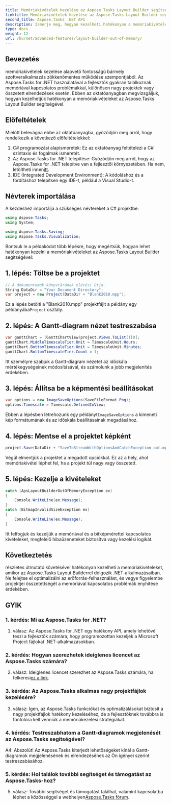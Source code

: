 ```yaml
---
title: Memóriakivételek kezelése az Aspose.Tasks Layout Builder segítségével
linktitle: Memóriakivételek kezelése az Aspose.Tasks Layout Builder segítségével
second_title: Aspose.Tasks .NET API
description: Ismerje meg, hogyan kezelheti hatékonyan a memóriakivételeket .NET-ben az Aspose.Tasks Layout Builder segítségével. Útmutató lépésről lépésre kódpéldákkal.
type: docs
weight: 12
url: /hu/net/advanced-features/layout-builder-out-of-memory/
---
```

## Bevezetés

memóriakivételek kezelése alapvető fontosságú bármely szoftveralkalmazás zökkenőmentes működése szempontjából. Az Aspose.Tasks for .NET használatával a fejlesztők gyakran találkoznak memóriával kapcsolatos problémákkal, különösen nagy projektek vagy összetett elrendezések esetén. Ebben az oktatóanyagban megvizsgáljuk, hogyan kezelhetjük hatékonyan a memóriakivételeket az Aspose.Tasks Layout Builder segítségével.

## Előfeltételek

Mielőtt belevágna ebbe az oktatóanyagba, győződjön meg arról, hogy rendelkezik a következő előfeltételekkel:

1. C# programozási alapismeretek: Ez az oktatóanyag feltételezi a C# szintaxis és fogalmak ismeretét.
2.  Az Aspose.Tasks for .NET telepítése: Győződjön meg arról, hogy az Aspose.Tasks for .NET telepítve van a fejlesztői környezetében. Ha nem, letöltheti innen[itt](https://releases.aspose.com/tasks/net/).
3. IDE (Integrated Development Environment): A kódoláshoz és a fordításhoz telepítsen egy IDE-t, például a Visual Studio-t.

## Névterek importálása

A kezdéshez importálja a szükséges névtereket a C# projektbe:

```csharp
using Aspose.Tasks;
using System;

using Aspose.Tasks.Saving;
using Aspose.Tasks.Visualization;

```

Bontsuk le a példakódot több lépésre, hogy megértsük, hogyan lehet hatékonyan kezelni a memóriakivételeket az Aspose.Tasks Layout Builder segítségével:

## 1. lépés: Töltse be a projektet

```csharp
// A dokumentumok könyvtárának elérési útja.
String DataDir = "Your Document Directory";
var project = new Project(DataDir + "Blank2010.mpp");
```

 Ez a lépés betölti a "Blank2010.mpp" projektfájlt a példány egy példányába`Project` osztály.

## 2. lépés: A Gantt-diagram nézet testreszabása

```csharp
var ganttChart = (GanttChartView)project.Views.ToList()[0];
ganttChart.MiddleTimescaleTier.Unit = TimescaleUnit.Hours;
ganttChart.BottomTimescaleTier.Unit = TimescaleUnit.Minutes;
ganttChart.BottomTimescaleTier.Count = 1;
```

Itt személyre szabjuk a Gantt-diagram nézetet az időskála mértékegységeinek módosításával, és számolunk a jobb megjelenítés érdekében.

## 3. lépés: Állítsa be a képmentési beállításokat

```csharp
var options = new ImageSaveOptions(SaveFileFormat.Png);
options.Timescale = Timescale.DefinedInView;
```

 Ebben a lépésben létrehozunk egy példányt`ImageSaveOptions` a kimeneti kép formátumának és az időskála beállításainak megadásához.

## 4. lépés: Mentse el a projektet képként

```csharp
project.Save(DataDir + "SaveToStreamWithOptionsAndCatchException_out.mpp", options);
```

Végül elmentjük a projektet a megadott opciókkal. Ez az a hely, ahol memóriakivétel léphet fel, ha a projekt túl nagy vagy összetett.

## 5. lépés: Kezelje a kivételeket

```csharp
catch (ApsLayoutBuilderOutOfMemoryException ex)
{
    Console.WriteLine(ex.Message);
}
catch (BitmapInvalidSizeException ex)
{
    Console.WriteLine(ex.Message);
}
```

Itt felfogjuk és kezeljük a memóriával és a bitképmérettel kapcsolatos kivételeket, megfelelő hibaüzeneteket biztosítva vagy kezelési logikát.

## Következtetés

részletes útmutató követésével hatékonyan kezelheti a memóriakivételeket, amikor az Aspose.Tasks Layout Builderrel dolgozik .NET-alkalmazásaiban. Ne felejtse el optimalizálni az erőforrás-felhasználást, és vegye figyelembe projektjei összetettségét a memóriával kapcsolatos problémák enyhítése érdekében.

## GYIK

### 1. kérdés: Mi az Aspose.Tasks for .NET?

1. válasz: Az Aspose.Tasks for .NET egy hatékony API, amely lehetővé teszi a fejlesztők számára, hogy programozottan kezeljék a Microsoft Project fájlokat .NET-alkalmazásokban.

### 2. kérdés: Hogyan szerezhetek ideiglenes licencet az Aspose.Tasks számára?

 2. válasz: Ideiglenes licencet szerezhet az Aspose.Tasks számára, ha felkeresi[ez a link](https://purchase.aspose.com/temporary-license/).

### 3. kérdés: Az Aspose.Tasks alkalmas nagy projektfájlok kezelésére?

3. válasz: Igen, az Aspose.Tasks funkciókat és optimalizálásokat biztosít a nagy projektfájlok hatékony kezeléséhez, de a fejlesztőknek továbbra is fontolóra kell venniük a memóriakezelési stratégiákat.

### 4. kérdés: Testreszabhatom a Gantt-diagramok megjelenését az Aspose.Tasks segítségével?

A4: Abszolút! Az Aspose.Tasks kiterjedt lehetőségeket kínál a Gantt-diagramok megjelenésének és elrendezésének az Ön igényei szerint testreszabásához.

### 5. kérdés: Hol találok további segítséget és támogatást az Aspose.Tasks-hoz?

 5. válasz: További segítséget és támogatást találhat, valamint kapcsolatba léphet a közösséggel a webhelyen[Aspose.Tasks fórum](https://forum.aspose.com/c/tasks/15).